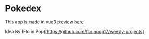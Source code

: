 # Pokedex
This app is made in vue3 [preview here](https://blissful-tereshkova-956808.netlify.app/)
<br/>


Idea By (Florin Pop)[https://github.com/florinpop17/weekly-projects]
